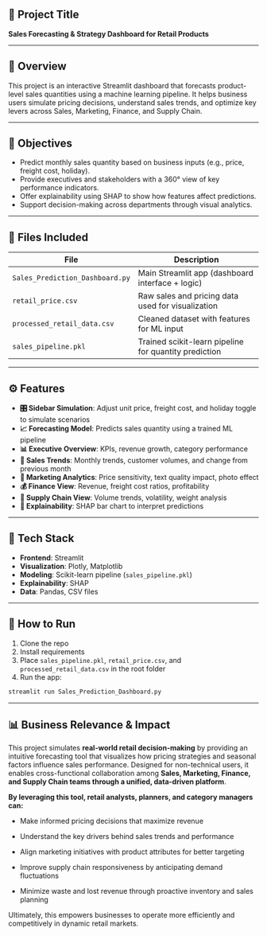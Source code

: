 ## 🧠 Project Title

**Sales Forecasting & Strategy Dashboard for Retail Products**

---------

## 📌 Overview

This project is an interactive Streamlit dashboard that forecasts product-level sales quantities using a machine learning pipeline. It helps business users simulate pricing decisions, understand sales trends, and optimize key levers across Sales, Marketing, Finance, and Supply Chain.

---

## 🎯 Objectives

* Predict monthly sales quantity based on business inputs (e.g., price, freight cost, holiday).
* Provide executives and stakeholders with a 360° view of key performance indicators.
* Offer explainability using SHAP to show how features affect predictions.
* Support decision-making across departments through visual analytics.

---

## 📂 Files Included

| File                        | Description                                           |
| --------------------------- | ----------------------------------------------------- |
| `Sales_Prediction_Dashboard.py` | Main Streamlit app (dashboard interface + logic)  |
| `retail_price.csv`          | Raw sales and pricing data used for visualization     |
| `processed_retail_data.csv` | Cleaned dataset with features for ML input            |
| `sales_pipeline.pkl`        | Trained scikit-learn pipeline for quantity prediction |

---

## ⚙️ Features

* **🎛 Sidebar Simulation**: Adjust unit price, freight cost, and holiday toggle to simulate scenarios
* **📈 Forecasting Model**: Predicts sales quantity using a trained ML pipeline
* **📊 Executive Overview**: KPIs, revenue growth, category performance
* **🚀 Sales Trends**: Monthly trends, customer volumes, and change from previous month
* **🎯 Marketing Analytics**: Price sensitivity, text quality impact, photo effect
* **💰 Finance View**: Revenue, freight cost ratios, profitability
* **🚚 Supply Chain View**: Volume trends, volatility, weight analysis
* **🧐 Explainability**: SHAP bar chart to interpret predictions

---

## 🧪 Tech Stack

* **Frontend**: Streamlit
* **Visualization**: Plotly, Matplotlib
* **Modeling**: Scikit-learn pipeline (`sales_pipeline.pkl`)
* **Explainability**: SHAP
* **Data**: Pandas, CSV files

---

## 🚀 How to Run

1. Clone the repo
2. Install requirements
3. Place `sales_pipeline.pkl`, `retail_price.csv`, and `processed_retail_data.csv` in the root folder
4. Run the app:

```bash
streamlit run Sales_Prediction_Dashboard.py
```

---

## 📊 Business Relevance & Impact

This project simulates **real-world retail decision-making** by providing an intuitive forecasting tool that visualizes how pricing strategies and seasonal factors influence sales performance. Designed for non-technical users, it enables cross-functional collaboration among **Sales, Marketing, Finance, and Supply Chain teams through a unified, data-driven platform**.

**By leveraging this tool, retail analysts, planners, and category managers can:**

- Make informed pricing decisions that maximize revenue

- Understand the key drivers behind sales trends and performance

- Align marketing initiatives with product attributes for better targeting

- Improve supply chain responsiveness by anticipating demand fluctuations

- Minimize waste and lost revenue through proactive inventory and sales planning

Ultimately, this empowers businesses to operate more efficiently and competitively in dynamic retail markets.
